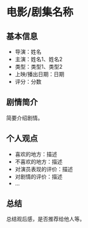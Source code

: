
# 电影/剧集名称

## 基本信息

- 导演：姓名
- 主演：姓名1、姓名2
- 类型：类型1、类型2
- 上映/播出日期：日期
- 评分：分数

## 剧情简介

简要介绍剧情。

## 个人观点

- 喜欢的地方：描述
- 不喜欢的地方：描述
- 对演员表现的评价：描述
- 对剧情的评价：描述
- ...

## 总结

总结观后感，是否推荐给他人等。